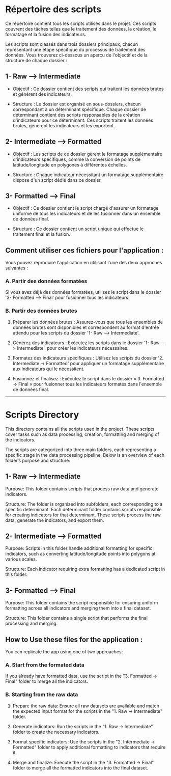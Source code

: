# Répertoire des scripts
Ce répertoire contient tous les scripts utilisés dans le projet. Ces scripts couvrent des tâches telles que le traitement des données, la création, le formatage et la fusion des indicateurs. 

Les scripts sont classés dans trois dossiers principaux, chacun représentant une étape spécifique du processus de traitement des données. Vous trouverez ci-dessous un aperçu de l'objectif et de la structure de chaque dossier :

## 1- Raw --> Intermediate
- Objectif : Ce dossier contient des scripts qui traitent les données brutes et génèrent des indicateurs.

- Structure : Le dossier est organisé en sous-dossiers, chacun correspondant à un déterminant spécifique.
Chaque dossier de déterminant contient des scripts responsables de la création d'indicateurs pour ce déterminant. Ces scripts traitent les données brutes, génèrent les indicateurs et les exportent.

##  2- Intermediate --> Formatted
- Objectif : Les scripts de ce dossier gèrent le formatage supplémentaire d'indicateurs spécifiques, comme la conversion de points de latitude/longitude en polygones à différentes échelles.

- Structure : Chaque indicateur nécessitant un formatage supplémentaire dispose d'un script dédié dans ce dossier.

##  3- Formatted --> Final
- Objectif : Ce dossier contient le script chargé d'assurer un formatage uniforme de tous les indicateurs et de les fusionner dans un ensemble de données final.

- Structure : Ce dossier contient un script unique qui effectue le traitement final et la fusion.

##  Comment utiliser ces fichiers pour l'application :
Vous pouvez reproduire l'application en utilisant l'une des deux approches suivantes :

### A. Partir des données formatées
Si vous avez déjà des données formatées, utilisez le script dans le dossier  '3- Formatted --> Final' pour fusionner tous les indicateurs.

### B. Partir des données brutes
1. Préparer les données brutes :
Assurez-vous que tous les ensembles de données brutes sont disponibles et correspondent au format d'entrée attendu pour les scripts du dossier '1- Raw --> Intermediate'.

2. Générez des indicateurs :
Exécutez les scripts dans le dossier '1- Raw --> Intermediate'. pour créer les indicateurs nécessaires.

3. Formatez des indicateurs spécifiques :
Utilisez les scripts du dossier '2. Intermediate → Formatted' pour appliquer un formatage supplémentaire aux indicateurs qui le nécessitent.

4. Fusionnez et finalisez :
Exécutez le script dans le dossier « 3. Formatted → Final » pour fusionner tous les indicateurs formatés dans l'ensemble de données final.

___

# Scripts Directory
This directory contains all the scripts used in the project. These scripts cover tasks such as data processing, creation, formatting and merging of the indicators. 

The scripts are categorized into three main folders, each representing a specific stage in the data processing pipeline. Below is an overview of each folder’s purpose and structure:


## 1- Raw --> Intermediate
Purpose:
This folder contains scripts that process raw data and generate indicators.

Structure:
The folder is organized into subfolders, each corresponding to a specific determinant.
Each determinant folder contains scripts responsible for creating indicators for that determinant. These scripts process the raw data, generate the indicators, and export them.

##  2- Intermediate --> Formatted
Purpose:
Scripts in this folder handle additional formatting for specific indicators, such as converting latitude/longitude points into polygons at various scales.

Structure:
Each indicator requiring extra formatting has a dedicated script in this folder.

##  3- Formatted --> Final
Purpose:
This folder contains the script responsible for ensuring uniform formatting across all indicators and merging them into a final dataset.

Structure:
This folder contains a single script that performs the final processing and merging.

## How to Use these files for the application :
You can replicate the app using one of two approaches:

###  A. Start from the formated data
If you already have formatted data, use the script in the "3. Formatted → Final" folder to merge all the indicators.

###  B. Starting from the raw data
1. Prepare the raw data:
Ensure all raw datasets are available and match the expected input format for the scripts in the "1. Raw → Intermediate" folder.

2. Generate indicators:
Run the scripts in the "1. Raw → Intermediate" folder to create the necessary indicators.

3. Format specific indicators:
Use the scripts in the "2. Intermediate → Formatted" folder to apply additional formatting to indicators that require it.

4. Merge and finalize:
Execute the script in the "3. Formatted → Final" folder to merge all the formatted indicators into the final dataset.
